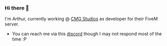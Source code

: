 ### Hi there 👋

<!--
**arthur-rl/arthur-rl** is a ✨ _special_ ✨ repository because its `README.md` (this file) appears on your GitHub profile.
-->
I'm Arthur, currently working @ [CMG Studios](https://cmgforums.com) as developer for their FiveM server.

* You can reach me via this [discord](https://discord.gg/puc5YRjsYA) though I may not respond most of the time :P
